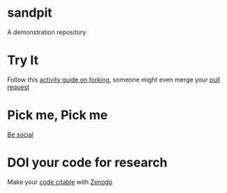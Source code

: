 sandpit
=======

A demonstration repository

# Try It

Follow this [activity guide on forking](https://guides.github.com/activities/forking/), someone might even merge your [pull request](https://guides.github.com/activities/forking/#making-a-pull-request)

# Pick me, Pick me

[Be social](https://guides.github.com/activities/socialize/)

# DOI your code for research

Make your [code citable](https://guides.github.com/activities/citable-code/) with [Zenodo](https://zenodo.org) 

